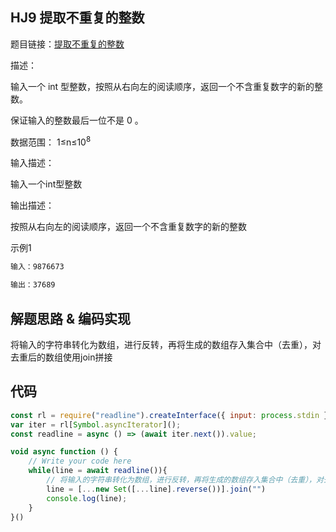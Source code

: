 ## HJ9 提取不重复的整数
题目链接：[提取不重复的整数](https://www.nowcoder.com/practice/253986e66d114d378ae8de2e6c4577c1?tpId=37&tqId=21232&rp=1&ru=/exam/oj/ta&qru=/exam/oj/ta&sourceUrl=%2Fexam%2Foj%2Fta%3FtpId%3D37&difficulty=undefined&judgeStatus=undefined&tags=&title=)

描述：

输入一个 int 型整数，按照从右向左的阅读顺序，返回一个不含重复数字的新的整数。

保证输入的整数最后一位不是 0 。

数据范围： 1≤n≤10<sup>8</sup>

  
输入描述：

输入一个int型整数

输出描述：

按照从右向左的阅读顺序，返回一个不含重复数字的新的整数

示例1
```html
输入：9876673

输出：37689
```

## 解题思路 & 编码实现
将输入的字符串转化为数组，进行反转，再将生成的数组存入集合中（去重），对去重后的数组使用join拼接

## 代码

```javascript
const rl = require("readline").createInterface({ input: process.stdin });
var iter = rl[Symbol.asyncIterator]();
const readline = async () => (await iter.next()).value;

void async function () {
    // Write your code here
    while(line = await readline()){
        // 将输入的字符串转化为数组，进行反转，再将生成的数组存入集合中（去重），对去重后的数组使用join拼接
        line = [...new Set([...line].reverse())].join("")
        console.log(line);
    }
}()
```